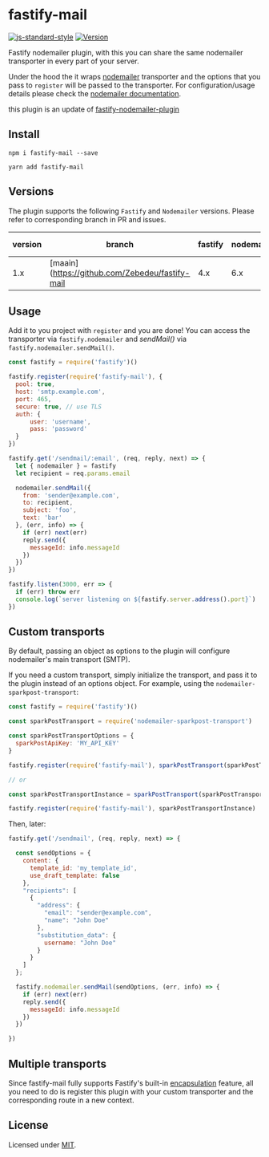 # fastify-mail

[![js-standard-style](https://img.shields.io/badge/code%20style-standard-brightgreen.svg?style=flat)](http://standardjs.com/)
[![Version](https://img.shields.io/npm/v/fastify-mail.svg)](https://www.npmjs.com/package/fastify-mail)


Fastify nodemailer plugin, with this you can share the same nodemailer transporter in every part of your server.

Under the hood the it wraps [nodemailer](https://github.com/nodemailer/nodemailer) transporter and the options that you pass to `register` will be passed to the transporter. For configuration/usage details please check the [nodemailer documentation](https://nodemailer.com/usage/).

this plugin is an update of [fastify-nodemailer-plugin](https://www.npmjs.com/package/fastify-nodemailer-plugin)

## Install
```
npm i fastify-mail --save
```

```
yarn add fastify-mail
```

## Versions

The plugin supports the following `Fastify` and `Nodemailer` versions. Please refer to corresponding branch in PR and issues.

version | branch | fastify | nodemailer | End of support
--------|--------|---------|------------|---------------  
1.x | [maain](https://github.com/Zebedeu/fastify-mail | 4.x | 6.x |   

## Usage
Add it to you project with `register` and you are done!
You can access the transporter via `fastify.nodemailer` and *sendMail()* via `fastify.nodemailer.sendMail()`.
```js
const fastify = require('fastify')()

fastify.register(require('fastify-mail'), {
  pool: true,
  host: 'smtp.example.com',
  port: 465,
  secure: true, // use TLS
  auth: {
      user: 'username',
      pass: 'password'
  }
})

fastify.get('/sendmail/:email', (req, reply, next) => {
  let { nodemailer } = fastify
  let recipient = req.params.email

  nodemailer.sendMail({
    from: 'sender@example.com',
    to: recipient,
    subject: 'foo',
    text: 'bar'
  }, (err, info) => {
    if (err) next(err)
    reply.send({
      messageId: info.messageId
    })
  })
})

fastify.listen(3000, err => {
  if (err) throw err
  console.log(`server listening on ${fastify.server.address().port}`)
})
```
## Custom transports

By default, passing an object as options to the plugin will configure nodemailer's main transport (SMTP).

If you need a custom transport, simply initialize the transport, and pass it to the plugin instead of an options object. For example, using the `nodemailer-sparkpost-transport`:

```js
const fastify = require('fastify')()

const sparkPostTransport = require('nodemailer-sparkpost-transport')

const sparkPostTransportOptions = {
  sparkPostApiKey: 'MY_API_KEY'
}

fastify.register(require('fastify-mail'), sparkPostTransport(sparkPostTransportOptions))

// or

const sparkPostTransportInstance = sparkPostTransport(sparkPostTransportOptions)

fastify.register(require('fastify-mail'), sparkPostTransportInstance)
```

Then, later:

```js
fastify.get('/sendmail', (req, reply, next) => {

  const sendOptions = {
    content: {
      template_id: 'my_template_id',
      use_draft_template: false
    },
    "recipients": [
      {
        "address": {
          "email": "sender@example.com",
          "name": "John Doe"
        },
        "substitution_data": {
          username: "John Doe"
        }
      }
    ]
  };

  fastify.nodemailer.sendMail(sendOptions, (err, info) => {
    if (err) next(err)
    reply.send({
      messageId: info.messageId
    })
  })

})
```

## Multiple transports

Since fastify-mail fully supports Fastify's built-in [encapsulation](https://www.fastify.io/docs/latest/Plugins-Guide/#register) feature, all you need to do is register this plugin with your custom transporter and the corresponding route in a new context.

## License

Licensed under [MIT](./LICENSE).

